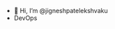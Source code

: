 - 👋 Hi, I’m @jigneshpatelekshvaku
- DevOps

<!---
jigneshpatelekshvaku/jigneshpatelekshvaku is a ✨ special ✨ repository because its `README.md` (this file) appears on your GitHub profile.
You can click the Preview link to take a look at your changes.
--->
